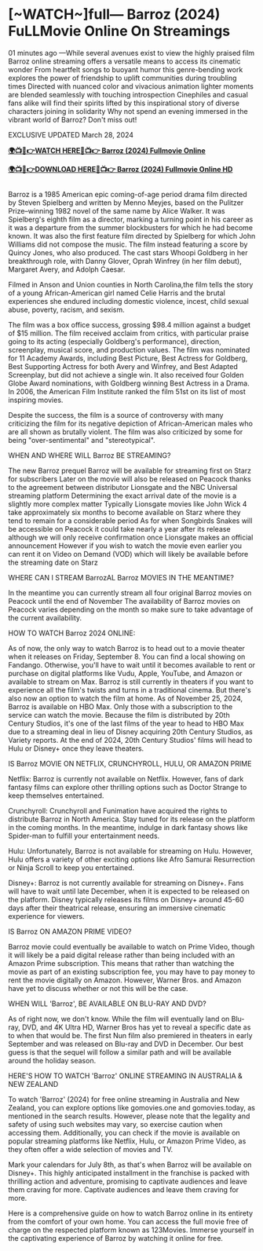 <h1>[~WATCH~]full— Barroz (2024) FuLLMovie Online On Streamings</h1>

01 minutes ago —While several avenues exist to view the highly praised film Barroz online streaming offers a versatile means to access its cinematic wonder From heartfelt songs to buoyant humor this genre-bending work explores the power of friendship to uplift communities during troubling times Directed with nuanced color and vivacious animation lighter moments are blended seamlessly with touching introspection Cinephiles and casual fans alike will find their spirits lifted by this inspirational story of diverse characters joining in solidarity Why not spend an evening immersed in the vibrant world of Barroz? Don't miss out!

EXCLUSIVE UPDATED March 28, 2024

**[🌍📺📱👉WATCH HERE🔴📺👉 Barroz (2024) Fullmovie Online](https://t.co/veegzqjRm0)**


**[🌍📺📱👉DOWNLOAD HERE🔴📺👉 Barroz (2024) Fullmovie Online HD](https://t.co/veegzqjRm0)**

<a href="https://t.co/veegzqjRm0" rel=" nofollow ugc"><img src="https://gitlab.com/gitlab-org/gitlab/uploads/3cf6d462d59a101d5ef9380fbe16b4ce/687474703a2f2f762e6661737463646e2e636f2f752f62316565303438342f31323530303233392d302d7566632d6c6976652d73747265616d696e672d6f2e676966.gif" title="" alt=""></a>

Barroz is a 1985 American epic coming-of-age period drama film directed by Steven Spielberg and written by Menno Meyjes, based on the Pulitzer Prize–winning 1982 novel of the same name by Alice Walker. It was Spielberg's eighth film as a director, marking a turning point in his career as it was a departure from the summer blockbusters for which he had become known. It was also the first feature film directed by Spielberg for which John Williams did not compose the music. The film instead featuring a score by Quincy Jones, who also produced. The cast stars Whoopi Goldberg in her breakthrough role, with Danny Glover, Oprah Winfrey (in her film debut), Margaret Avery, and Adolph Caesar.

Filmed in Anson and Union counties in North Carolina,the film tells the story of a young African-American girl named Celie Harris and the brutal experiences she endured including domestic violence, incest, child sexual abuse, poverty, racism, and sexism.

The film was a box office success, grossing $98.4 million against a budget of $15 million. The film received acclaim from critics, with particular praise going to its acting (especially Goldberg's performance), direction, screenplay, musical score, and production values. The film was nominated for 11 Academy Awards, including Best Picture, Best Actress for Goldberg, Best Supporting Actress for both Avery and Winfrey, and Best Adapted Screenplay, but did not achieve a single win. It also received four Golden Globe Award nominations, with Goldberg winning Best Actress in a Drama. In 2006, the American Film Institute ranked the film 51st on its list of most inspiring movies.

Despite the success, the film is a source of controversy with many criticizing the film for its negative depiction of African-American males who are all shown as brutally violent. The film was also criticized by some for being "over-sentimental" and "stereotypical".

WHEN AND WHERE WILL Barroz BE STREAMING?

The new Barroz prequel Barroz will be available for streaming first on Starz for subscribers Later on the movie will also be released on Peacock thanks to the agreement between distributor Lionsgate and the NBC Universal streaming platform Determining the exact arrival date of the movie is a slightly more complex matter Typically Lionsgate movies like John Wick 4 take approximately six months to become available on Starz where they tend to remain for a considerable period As for when Songbirds Snakes will be accessible on Peacock it could take nearly a year after its release although we will only receive confirmation once Lionsgate makes an official announcement However if you wish to watch the movie even earlier you can rent it on Video on Demand (VOD) which will likely be available before the streaming date on Starz

WHERE CAN I STREAM BarrozAL Barroz MOVIES IN THE MEANTIME?

In the meantime you can currently stream all four original Barroz movies on Peacock until the end of November The availability of Barroz movies on Peacock varies depending on the month so make sure to take advantage of the current availability.

HOW TO WATCH Barroz 2024 ONLINE:

As of now, the only way to watch Barroz is to head out to a movie theater when it releases on Friday, September 8. You can find a local showing on Fandango. Otherwise, you'll have to wait until it becomes available to rent or purchase on digital platforms like Vudu, Apple, YouTube, and Amazon or available to stream on Max. Barroz is still currently in theaters if you want to experience all the film's twists and turns in a traditional cinema. But there's also now an option to watch the film at home. As of November 25, 2024, Barroz is available on HBO Max. Only those with a subscription to the service can watch the movie. Because the film is distributed by 20th Century Studios, it's one of the last films of the year to head to HBO Max due to a streaming deal in lieu of Disney acquiring 20th Century Studios, as Variety reports. At the end of 2024, 20th Century Studios' films will head to Hulu or Disney+ once they leave theaters.

IS Barroz MOVIE ON NETFLIX, CRUNCHYROLL, HULU, OR AMAZON PRIME

Netflix: Barroz is currently not available on Netflix. However, fans of dark fantasy films can explore other thrilling options such as Doctor Strange to keep themselves entertained.

Crunchyroll: Crunchyroll and Funimation have acquired the rights to distribute Barroz in North America. Stay tuned for its release on the platform in the coming months. In the meantime, indulge in dark fantasy shows like Spider-man to fulfill your entertainment needs.

Hulu: Unfortunately, Barroz is not available for streaming on Hulu. However, Hulu offers a variety of other exciting options like Afro Samurai Resurrection or Ninja Scroll to keep you entertained.

Disney+: Barroz is not currently available for streaming on Disney+. Fans will have to wait until late December, when it is expected to be released on the platform. Disney typically releases its films on Disney+ around 45-60 days after their theatrical release, ensuring an immersive cinematic experience for viewers.

IS Barroz ON AMAZON PRIME VIDEO?

Barroz movie could eventually be available to watch on Prime Video, though it will likely be a paid digital release rather than being included with an Amazon Prime subscription. This means that rather than watching the movie as part of an existing subscription fee, you may have to pay money to rent the movie digitally on Amazon. However, Warner Bros. and Amazon have yet to discuss whether or not this will be the case.

WHEN WILL 'Barroz', BE AVAILABLE ON BLU-RAY AND DVD?

As of right now, we don't know. While the film will eventually land on Blu-ray, DVD, and 4K Ultra HD, Warner Bros has yet to reveal a specific date as to when that would be. The first Nun film also premiered in theaters in early September and was released on Blu-ray and DVD in December. Our best guess is that the sequel will follow a similar path and will be available around the holiday season.

HERE'S HOW TO WATCH 'Barroz' ONLINE STREAMING IN AUSTRALIA & NEW ZEALAND

To watch 'Barroz' (2024) for free online streaming in Australia and New Zealand, you can explore options like gomovies.one and gomovies.today, as mentioned in the search results. However, please note that the legality and safety of using such websites may vary, so exercise caution when accessing them. Additionally, you can check if the movie is available on popular streaming platforms like Netflix, Hulu, or Amazon Prime Video, as they often offer a wide selection of movies and TV.

Mark your calendars for July 8th, as that's when Barroz will be available on Disney+. This highly anticipated installment in the franchise is packed with thrilling action and adventure, promising to captivate audiences and leave them craving for more. Captivate audiences and leave them craving for more.

Here is a comprehensive guide on how to watch Barroz online in its entirety from the comfort of your own home. You can access the full movie free of charge on the respected platform known as 123Movies. Immerse yourself in the captivating experience of Barroz by watching it online for free.
